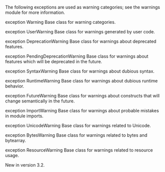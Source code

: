 The following exceptions are used as warning categories; see the warnings module for more information.

exception Warning
Base class for warning categories.

exception UserWarning
Base class for warnings generated by user code.

exception DeprecationWarning
Base class for warnings about deprecated features.

exception PendingDeprecationWarning
Base class for warnings about features which will be deprecated in the future.

exception SyntaxWarning
Base class for warnings about dubious syntax.

exception RuntimeWarning
Base class for warnings about dubious runtime behavior.

exception FutureWarning
Base class for warnings about constructs that will change semantically in the future.

exception ImportWarning
Base class for warnings about probable mistakes in module imports.

exception UnicodeWarning
Base class for warnings related to Unicode.

exception BytesWarning
Base class for warnings related to bytes and bytearray.

exception ResourceWarning
Base class for warnings related to resource usage.

New in version 3.2.